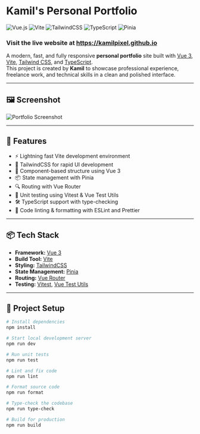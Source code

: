 # Kamil's Personal Portfolio

![Vue.js](https://img.shields.io/badge/Vue.js-35495E?style=for-the-badge&logo=vue.js&logoColor=4FC08D)
![Vite](https://img.shields.io/badge/Vite-646CFF?style=for-the-badge&logo=vite&logoColor=white)
![TailwindCSS](https://img.shields.io/badge/TailwindCSS-38B2AC?style=for-the-badge&logo=tailwind-css&logoColor=white)
![TypeScript](https://img.shields.io/badge/TypeScript-3178C6?style=for-the-badge&logo=typescript&logoColor=white)
![Pinia](https://img.shields.io/badge/Pinia-F6D860?style=for-the-badge&logo=pinia&logoColor=black)

### Visit the live website at https://kamilpixel.github.io

A modern, fast, and fully responsive **personal portfolio** site built with [Vue 3](https://vuejs.org/), [Vite](https://vitejs.dev/), [Tailwind CSS](https://tailwindcss.com/), and [TypeScript](https://www.typescriptlang.org/).  
This project is created by **Kamil** to showcase professional experience, freelance work, and technical skills in a clean and polished interface.

---

## 🖼️ Screenshot

![Portfolio Screenshot](https://kamilpixel.github.io/assets/github-readme.jpg)

---

## 🚀 Features

- ⚡️ Lightning fast Vite development environment
- 🎨 TailwindCSS for rapid UI development
- 🧱 Component-based structure using Vue 3
- 📦 State management with Pinia
- 🔍 Routing with Vue Router
- 🧪 Unit testing using Vitest & Vue Test Utils
- 🛠️ TypeScript support with type-checking
- 🧹 Code linting & formatting with ESLint and Prettier

---

## 📦 Tech Stack

- **Framework:** [Vue 3](https://vuejs.org/)
- **Build Tool:** [Vite](https://vitejs.dev/)
- **Styling:** [TailwindCSS](https://tailwindcss.com/)
- **State Management:** [Pinia](https://pinia.vuejs.org/)
- **Routing:** [Vue Router](https://router.vuejs.org/)
- **Testing:** [Vitest](https://vitest.dev/), [Vue Test Utils](https://test-utils.vuejs.org/)

---

## 📂 Project Setup

```bash
# Install dependencies
npm install

# Start local development server
npm run dev

# Run unit tests
npm run test

# Lint and fix code
npm run lint

# Format source code
npm run format

# Type-check the codebase
npm run type-check

# Build for production
npm run build
```
